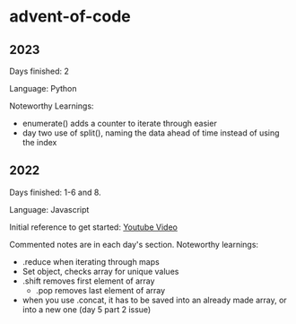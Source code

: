 # advent-of-code
## 2023
Days finished: 2

Language: Python

Noteworthy Learnings:
- enumerate() adds a counter to iterate through easier
- day two use of split(), naming the data ahead of time instead of using the index 

## 2022
Days finished: 1-6 and 8.

Language: Javascript

Initial reference to get started: [Youtube Video ](https://www.youtube.com/watch?v=um_-T8patWs)

Commented notes are in each day's section. Noteworthy learnings:
- .reduce when iterating through maps
- Set object, checks array for unique values
- .shift removes first element of array
  - .pop removes last element of array
- when you use .concat, it has to be saved into an already made array, or into a new one (day 5 part 2 issue)
